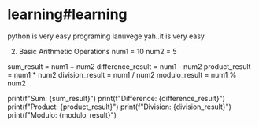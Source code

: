# learning#learning
python is very easy programing lanuvege
yah..it is very easy

2. Basic Arithmetic Operations
num1 = 10
num2 = 5

sum_result = num1 + num2
difference_result = num1 - num2
product_result = num1 * num2
division_result = num1 / num2
modulo_result = num1 % num2

print(f"Sum: {sum_result}")
print(f"Difference: {difference_result}")
print(f"Product: {product_result}")
print(f"Division: {division_result}")
print(f"Modulo: {modulo_result}")
